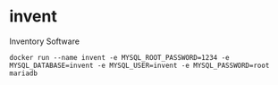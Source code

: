 # invent
Inventory Software 


```
docker run --name invent -e MYSQL_ROOT_PASSWORD=1234 -e MYSQL_DATABASE=invent -e MYSQL_USER=invent -e MYSQL_PASSWORD=root mariadb
```